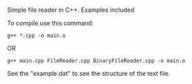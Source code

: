 Simple file reader in C++. Examples included

To compile use this command:
```
g++ *.cpp -o main.o
```

OR

```
g++ main.cpp FileReader.cpp BinaryFileReader.cpp -o main.o
```

See the "example.dat" to see the structure of the text file.
